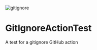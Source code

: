 ![gitignore](../../actions/workflows/gitignore.yml/badge.svg)

# GitIgnoreActionTest
A test for a gitignore GitHub action

